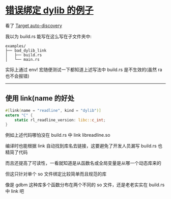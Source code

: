 # [错误绑定 dylib 的例子](2021/07/bad_example_in_dylib_linking.md)

看了 [Target auto-discovery](https://doc.rust-lang.org/cargo/reference/cargo-targets.html#target-auto-discovery)

我以为 build.rs 能写在这么写在子文件夹中:

```
examples/
├── bad_dylib_link
│   ├── build.rs
│   └── main.rs
```

实际上通过 env! 宏随便测试一下都知道上述写法中 build.rs 是不生效的(虽然 ra 也不会报错)

---

## 使用 link(name 的好处

```rust
#[link(name = "readline", kind = "dylib")]
extern "C" {
    static rl_readline_version: libc::c_int;
}
```

例如上述代码哪怕没在 build.rs 中 link libreadline.so

编译时也能根据 link 自动找到库名去链接，这要避免了开发人员漏写 build.rs 也精简了代码

而且还提高了可读性，一看就知道是从函数名或全局变量是从哪一个动态库来的

但这只针对单个 so 文件绑定比较简单而且规范的库

像是 gdbm 这种库多个函数分布在两个不同的 so 文件，还是老老实实在 build.rs 中 link 吧
